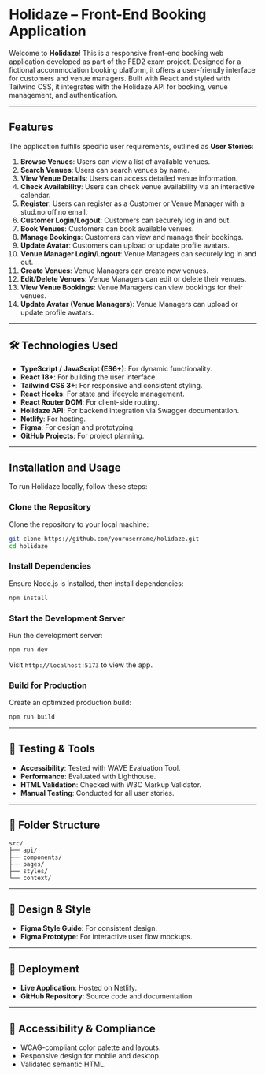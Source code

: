 # Holidaze – Front-End Booking Application

Welcome to **Holidaze**! This is a responsive front-end booking web application developed as part of the FED2 exam project. Designed for a fictional accommodation booking platform, it offers a user-friendly interface for customers and venue managers. Built with React and styled with Tailwind CSS, it integrates with the Holidaze API for booking, venue management, and authentication.

---

## Features

The application fulfills specific user requirements, outlined as **User Stories**:

1. **Browse Venues**: Users can view a list of available venues.
2. **Search Venues**: Users can search venues by name.
3. **View Venue Details**: Users can access detailed venue information.
4. **Check Availability**: Users can check venue availability via an interactive calendar.
5. **Register**: Users can register as a Customer or Venue Manager with a stud.noroff.no email.
6. **Customer Login/Logout**: Customers can securely log in and out.
7. **Book Venues**: Customers can book available venues.
8. **Manage Bookings**: Customers can view and manage their bookings.
9. **Update Avatar**: Customers can upload or update profile avatars.
10. **Venue Manager Login/Logout**: Venue Managers can securely log in and out.
11. **Create Venues**: Venue Managers can create new venues.
12. **Edit/Delete Venues**: Venue Managers can edit or delete their venues.
13. **View Venue Bookings**: Venue Managers can view bookings for their venues.
14. **Update Avatar (Venue Managers)**: Venue Managers can upload or update profile avatars.

---

## 🛠️ Technologies Used

- **TypeScript / JavaScript (ES6+)**: For dynamic functionality.
- **React 18+**: For building the user interface.
- **Tailwind CSS 3+**: For responsive and consistent styling.
- **React Hooks**: For state and lifecycle management.
- **React Router DOM**: For client-side routing.
- **Holidaze API**: For backend integration via Swagger documentation.
- **Netlify**: For hosting.
- **Figma**: For design and prototyping.
- **GitHub Projects**: For project planning.

---

## Installation and Usage

To run Holidaze locally, follow these steps:

### Clone the Repository

Clone the repository to your local machine:

```bash
git clone https://github.com/yourusername/holidaze.git
cd holidaze
```

### Install Dependencies

Ensure Node.js is installed, then install dependencies:

```bash
npm install
```

### Start the Development Server

Run the development server:

```bash
npm run dev
```

Visit `http://localhost:5173` to view the app.

### Build for Production

Create an optimized production build:

```bash
npm run build
```

---

## 🧪 Testing & Tools

- **Accessibility**: Tested with WAVE Evaluation Tool.
- **Performance**: Evaluated with Lighthouse.
- **HTML Validation**: Checked with W3C Markup Validator.
- **Manual Testing**: Conducted for all user stories.

---

## 📁 Folder Structure

```plaintext
src/
├── api/
├── components/
├── pages/
├── styles/
└── context/
```

---

## 🎨 Design & Style

- **Figma Style Guide**: For consistent design.
- **Figma Prototype**: For interactive user flow mockups.

---

## 🔗 Deployment

- **Live Application**: Hosted on Netlify.
- **GitHub Repository**: Source code and documentation.

---

## 🧹 Accessibility & Compliance

- WCAG-compliant color palette and layouts.
- Responsive design for mobile and desktop.
- Validated semantic HTML.
